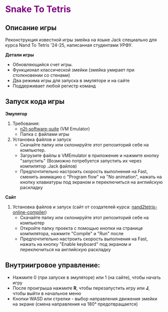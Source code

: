 # <span style="color: purple;">Snake To Tetris</span>

## Описание игры
Реконструкция известной игры змейка на языке Jack специально для курса Nand To Tetris '24-25, написанная студентами УРФУ. 

**Детали игры**
 - Обновляющийся счет игры.
 - Функционал классической змейки (змейка умирает при столкновении со стенами)
 - Два режима игры для запуска в эмуляторе и на сайте
 - Поддерживает любой регистр команд

## Запуск кода игры
**Эмулятор**
1. Требования:
   * [n2t-software-suite](https://www.nand2tetris.org/software) (VM Emulator)
   * Папка с файлами игры
2. Установка файлов и запуск
   * Скачайте папку или склонируйте этот репозиторий себе на компьютер.
   * Загрузите файлы в VMEmulator в приложение и нажмите кнопку "запустить" (Возможно потребуется запустить их через компилятор .Jack файлов)
   * Предпочтительно настроить скорость выполнения на Fast, сменить анимацию с "Program flow" на "No animation", нажать на кнопку клавиатуры под экраном и переключиться на английскую раскладку

**Сайт**

1. Установка файлов и запуск (сайт от создателей курса: [nand2tetris-online-compiler](https://nand2tetris.github.io/web-ide/compiler))
   * Скачайте папку или склонируйте этот репозиторий себе на компьютер
   * Откройте папку проекта с помощью кнопки на странице компилятора, нажмите "Compile" и "Run" после
   * Предпочтительно настроить скорость выполнения на Fast, нажать на кнопку "Enable keyboard" под экраном и переключиться на английскую раскладку


## Внутриигровое управление:
   - Нажмите 0 (при запуске в эмуляторе) или 1 (на сайте), чтобы начать игру
   - После проигрыша нажмите **R**, чтобы перезапустить игру или **J**, чтобы выйти в начальное меню
   - Кнопки WASD или стрелки - выбор направления движения змейки на экране (смена направления на 180° предотвращается)

